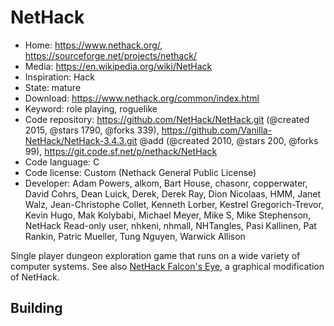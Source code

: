 # NetHack

- Home: https://www.nethack.org/, https://sourceforge.net/projects/nethack/
- Media: https://en.wikipedia.org/wiki/NetHack
- Inspiration: Hack
- State: mature
- Download: https://www.nethack.org/common/index.html
- Keyword: role playing, roguelike
- Code repository: https://github.com/NetHack/NetHack.git (@created 2015, @stars 1790, @forks 339), https://github.com/Vanilla-NetHack/NetHack-3.4.3.git @add (@created 2010, @stars 200, @forks 99), https://git.code.sf.net/p/nethack/NetHack
- Code language: C
- Code license: Custom (Nethack General Public License)
- Developer: Adam Powers, alkom, Bart House, chasonr, copperwater, David Cohrs, Dean Luick, Derek, Derek Ray, Dion Nicolaas, HMM, Janet Walz, Jean-Christophe Collet, Kenneth Lorber, Kestrel Gregorich-Trevor, Kevin Hugo, Mak Kolybabi, Michael Meyer, Mike S, Mike Stephenson, NetHack Read-only user, nhkeni, nhmall, NHTangles, Pasi Kallinen, Pat Rankin, Patric Mueller, Tung Nguyen, Warwick Allison

Single player dungeon exploration game that runs on a wide variety of computer systems.
See also [NetHack Falcon's Eye](https://sourceforge.net/projects/falconseye/), a graphical modification of NetHack.

## Building
